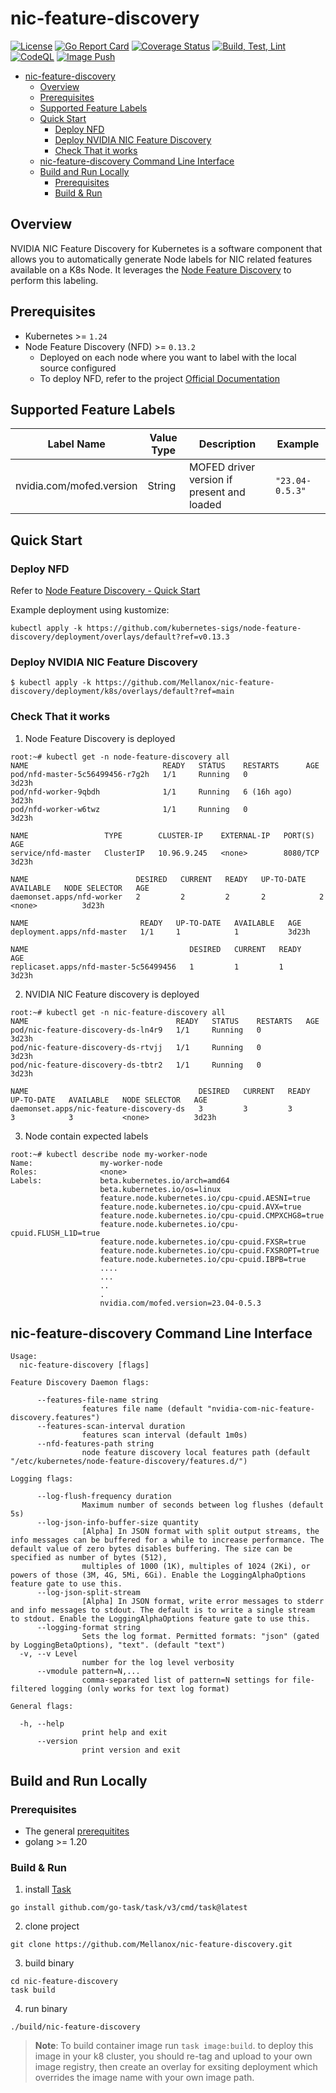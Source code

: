 # nic-feature-discovery

[![License](https://img.shields.io/badge/License-Apache%202.0-blue.svg)](http://www.apache.org/licenses/LICENSE-2.0)
[![Go Report Card](https://goreportcard.com/badge/github.com/Mellanox/nic-feature-discovery)](https://goreportcard.com/report/github.com/Mellanox/nic-feature-discovery)
[![Coverage Status](https://coveralls.io/repos/github/Mellanox/nic-feature-discovery/badge.svg?branch=main)](https://coveralls.io/github/Mellanox/nic-feature-discovery?branch=main)
[![Build, Test, Lint](https://github.com/Mellanox/nic-feature-discovery/actions/workflows/build-test-lint.yaml/badge.svg)](https://github.com/Mellanox/nic-feature-discovery/actions/workflows/build-test-lint.yaml)
[![CodeQL](https://github.com/Mellanox/nic-feature-discovery/actions/workflows/codeql.yaml/badge.svg)](https://github.com/Mellanox/nic-feature-discovery/actions/workflows/codeql.yaml)
[![Image Push](https://github.com/Mellanox/nic-feature-discovery/actions/workflows/image-push-main.yaml/badge.svg)](https://github.com/Mellanox/nic-feature-discovery/actions/workflows/image-push-main.yaml)

- [nic-feature-discovery](#nic-feature-discovery)
  - [Overview](#overview)
  - [Prerequisites](#prerequisites)
  - [Supported Feature Labels](#supported-feature-labels)
  - [Quick Start](#quick-start)
    - [Deploy NFD](#deploy-nfd)
    - [Deploy NVIDIA NIC Feature Discovery](#deploy-nvidia-nic-feature-discovery)
    - [Check That it works](#check-that-it-works)
  - [nic-feature-discovery Command Line Interface](#nic-feature-discovery-command-line-interface)
  - [Build and Run Locally](#build-and-run-locally)
    - [Prerequisites](#prerequisites-1)
    - [Build \& Run](#build--run)

## Overview

NVIDIA NIC Feature Discovery for Kubernetes is a software component that allows
you to automatically generate Node labels for NIC related features available on a K8s Node.
It leverages the [Node Feature Discovery](https://github.com/kubernetes-sigs/node-feature-discovery)
to perform this labeling.

## Prerequisites

- Kubernetes >= `1.24`
- Node Feature Discovery (NFD) >= `0.13.2`
  - Deployed on each node where you want to label with the local source configured
  - To deploy NFD, refer to the project [Official Documentation](https://kubernetes-sigs.github.io/node-feature-discovery/stable/get-started/index.html)

## Supported Feature Labels

| Label Name               | Value Type | Description                                | Example         |
| ------------------------ | ---------- | ------------------------------------------ | --------------- |
| nvidia.com/mofed.version | String     | MOFED driver version if present and loaded | `"23.04-0.5.3"` |

## Quick Start

### Deploy NFD

Refer to [Node Feature Discovery - Quick Start](https://kubernetes-sigs.github.io/node-feature-discovery/v0.13/get-started/quick-start.html#quick-start)

Example deployment using kustomize:

```shell
kubectl apply -k https://github.com/kubernetes-sigs/node-feature-discovery/deployment/overlays/default?ref=v0.13.3
```

### Deploy NVIDIA NIC Feature Discovery

```shell
$ kubectl apply -k https://github.com/Mellanox/nic-feature-discovery/deployment/k8s/overlays/default?ref=main
```

### Check That it works

1. Node Feature Discovery is deployed

```shell
root:~# kubectl get -n node-feature-discovery all
NAME                              READY   STATUS    RESTARTS      AGE
pod/nfd-master-5c56499456-r7g2h   1/1     Running   0             3d23h
pod/nfd-worker-9qbdh              1/1     Running   6 (16h ago)   3d23h
pod/nfd-worker-w6twz              1/1     Running   0             3d23h

NAME                 TYPE        CLUSTER-IP    EXTERNAL-IP   PORT(S)    AGE
service/nfd-master   ClusterIP   10.96.9.245   <none>        8080/TCP   3d23h

NAME                        DESIRED   CURRENT   READY   UP-TO-DATE   AVAILABLE   NODE SELECTOR   AGE
daemonset.apps/nfd-worker   2         2         2       2            2           <none>          3d23h

NAME                         READY   UP-TO-DATE   AVAILABLE   AGE
deployment.apps/nfd-master   1/1     1            1           3d23h

NAME                                    DESIRED   CURRENT   READY   AGE
replicaset.apps/nfd-master-5c56499456   1         1         1       3d23h
```

2. NVIDIA NIC Feature discovery is deployed

```shell
root:~# kubectl get -n nic-feature-discovery all
NAME                                 READY   STATUS    RESTARTS   AGE
pod/nic-feature-discovery-ds-ln4r9   1/1     Running   0          3d23h
pod/nic-feature-discovery-ds-rtvjj   1/1     Running   0          3d23h
pod/nic-feature-discovery-ds-tbtr2   1/1     Running   0          3d23h

NAME                                      DESIRED   CURRENT   READY   UP-TO-DATE   AVAILABLE   NODE SELECTOR   AGE
daemonset.apps/nic-feature-discovery-ds   3         3         3       3            3           <none>          3d23h
```

3. Node contain expected labels

```shell
root:~# kubectl describe node my-worker-node
Name:               my-worker-node
Roles:              <none>
Labels:             beta.kubernetes.io/arch=amd64
                    beta.kubernetes.io/os=linux
                    feature.node.kubernetes.io/cpu-cpuid.AESNI=true
                    feature.node.kubernetes.io/cpu-cpuid.AVX=true
                    feature.node.kubernetes.io/cpu-cpuid.CMPXCHG8=true
                    feature.node.kubernetes.io/cpu-cpuid.FLUSH_L1D=true
                    feature.node.kubernetes.io/cpu-cpuid.FXSR=true
                    feature.node.kubernetes.io/cpu-cpuid.FXSROPT=true
                    feature.node.kubernetes.io/cpu-cpuid.IBPB=true
                    ....
                    ...
                    ..
                    .
                    nvidia.com/mofed.version=23.04-0.5.3
```

## nic-feature-discovery Command Line Interface

```text
Usage:
  nic-feature-discovery [flags]

Feature Discovery Daemon flags:

      --features-file-name string                                                                                                                                                                                                              
                features file name (default "nvidia-com-nic-feature-discovery.features")
      --features-scan-interval duration                                                                                                                                                                                                        
                features scan interval (default 1m0s)
      --nfd-features-path string                                                                                                                                                                                                               
                node feature discovery local features path (default "/etc/kubernetes/node-feature-discovery/features.d/")

Logging flags:

      --log-flush-frequency duration                                                                                                                                                                                                           
                Maximum number of seconds between log flushes (default 5s)
      --log-json-info-buffer-size quantity                                                                                                                                                                                                     
                [Alpha] In JSON format with split output streams, the info messages can be buffered for a while to increase performance. The default value of zero bytes disables buffering. The size can be specified as number of bytes (512),
                multiples of 1000 (1K), multiples of 1024 (2Ki), or powers of those (3M, 4G, 5Mi, 6Gi). Enable the LoggingAlphaOptions feature gate to use this.
      --log-json-split-stream                                                                                                                                                                                                                  
                [Alpha] In JSON format, write error messages to stderr and info messages to stdout. The default is to write a single stream to stdout. Enable the LoggingAlphaOptions feature gate to use this.
      --logging-format string                                                                                                                                                                                                                  
                Sets the log format. Permitted formats: "json" (gated by LoggingBetaOptions), "text". (default "text")
  -v, --v Level                                                                                                                                                                                                                                
                number for the log level verbosity
      --vmodule pattern=N,...                                                                                                                                                                                                                  
                comma-separated list of pattern=N settings for file-filtered logging (only works for text log format)

General flags:

  -h, --help                                                                                                                                                                                                                                   
                print help and exit
      --version                                                                                                                                                                                                                                
                print version and exit
```

## Build and Run Locally

### Prerequisites

- The general [prerequitites](#prerequisites)
- golang >= 1.20

### Build & Run

1. install [Task](https://taskfile.dev/installation/)

```shell
go install github.com/go-task/task/v3/cmd/task@latest
```

2. clone project

```shell
git clone https://github.com/Mellanox/nic-feature-discovery.git
```

3. build binary

```shell
cd nic-feature-discovery
task build
```

4. run binary

```shell
./build/nic-feature-discovery
```

> __Note__: To build container image run `task image:build`. to deploy this image in your k8 cluster, you should re-tag and upload to your
> own image registry, then create an overlay for exsiting deployment which overrides the image name with your own image path.
